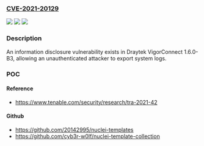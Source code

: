 ### [CVE-2021-20129](https://cve.mitre.org/cgi-bin/cvename.cgi?name=CVE-2021-20129)
![](https://img.shields.io/static/v1?label=Product&message=Draytek%20VigorConnect&color=blue)
![](https://img.shields.io/static/v1?label=Version&message=n%2Fa&color=blue)
![](https://img.shields.io/static/v1?label=Vulnerability&message=Exposure%20of%20Sensitive%20Information%20to%20an%20Unauthorized%20Actor&color=brighgreen)

### Description

An information disclosure vulnerability exists in Draytek VigorConnect 1.6.0-B3, allowing an unauthenticated attacker to export system logs.

### POC

#### Reference
- https://www.tenable.com/security/research/tra-2021-42

#### Github
- https://github.com/20142995/nuclei-templates
- https://github.com/cyb3r-w0lf/nuclei-template-collection

